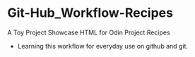 # Git-Hub_Workflow-Recipes
A Toy Project Showcase HTML for Odin Project Recipes
- Learning this workflow for everyday use on github and git.
